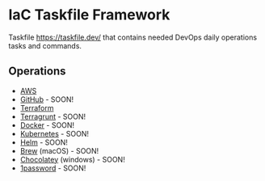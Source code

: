 # IaC Taskfile Framework

Taskfile <https://taskfile.dev/> that contains needed DevOps daily operations tasks and commands.

## Operations

- [AWS]()
- [GitHub]()  - SOON!
- [Terraform]()
- [Terragrunt]()  - SOON!
- [Docker]()  - SOON!
- [Kubernetes]()  - SOON!
- [Helm]()  - SOON!
- [Brew]() (macOS)  - SOON!
- [Chocolatey](https://chocolatey.org/) (windows)  - SOON!
- [1password]()  - SOON!
